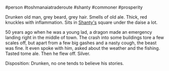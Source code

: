#person #toshmanaiatraderoute #shanty #commoner #prosperity 

Drunken old man, grey beard, grey hair. Smells of old ale. Thick, red knuckles with inflammation. Sits in [Shanty's](obsidian://open?vault=World%20Wiki&file=Manaian%20Realm%2FClergy%20Manaia%2FL_School%20of%20Law%20and%20Balance) square under the daise a lot.

50 years ago when he was a young lad, a dragon made an emergency landing right in the middle of town. The crash into some buildings tore a few scales off, but apart from a few big gashes and a nasty cough, the beast was fine. It even spoke with him, asked about the weather and the fishing. Tasted tome ale. Then he flew off. Silver.

Disposition: Drunken, no one tends to believe his stories.